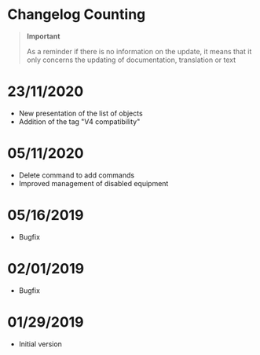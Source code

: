 # Changelog Counting


>**Important**
>
>As a reminder if there is no information on the update, it means that it only concerns the updating of documentation, translation or text

# 23/11/2020

- New presentation of the list of objects
- Addition of the tag "V4 compatibility"

# 05/11/2020

- Delete command to add commands
- Improved management of disabled equipment


# 05/16/2019

- Bugfix

# 02/01/2019

- Bugfix

# 01/29/2019

- Initial version
